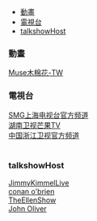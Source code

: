 - [動畫](#動畫)
- [電視台](#電視台)
- [talkshowHost](#talkshowHost)

### 動畫
[Muse木棉花-TW](https://www.youtube.com/channel/UCgdwtyqBunlRb-i-7PnCssQ)


### 電視台
[SMG上海电视台官方频道](https://www.youtube.com/user/kankanews) <br/>
[湖南卫视芒果TV](https://www.youtube.com/user/imgotv) <br/>
[中国浙江卫视官方频道](https://www.youtube.com/channel/UC52EYUUSlzcYqHj-qsx0RHg) <br/>
[]() <br/>

### talkshowHost
[JimmyKimmelLive](https://www.youtube.com/user/JimmyKimmelLive/) <br/>
[conan o'brien](https://www.youtube.com/user/teamcoco) <br/>
[TheEllenShow](https://www.youtube.com/user/TheEllenShow) <br/>
[John Oliver](https://www.youtube.com/user/LastWeekTonight) <br/>


[]() <br/>
